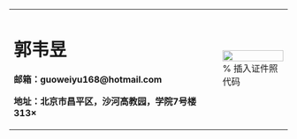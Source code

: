 <table border="0">
  <tr>
    <td width="75%">
      <h1>郭韦昱</h1>
      <p><b>邮箱：guoweiyu168@hotmail.com</b></p>
      <p><b>地址：北京市昌平区，沙河高教园，学院7号楼313×</b></p>
    </td>
    <td width="25%">
      <img src="/zhengjianzhao.jpg" width="100%">      % 插入证件照代码
    </td>
  </tr>
</table>
